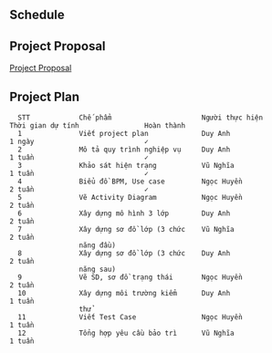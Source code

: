Schedule
----------------------------------------------------------------------------------------------------------------------------------

Project Proposal
-------------
[Project Proposal](project_proposal.md)

Project Plan
----------------------------------------------------------------------------------------------------------------------------------

      STT            Chế phẩm                      Người thực hiện            Thời gian dự tính                Hoàn thành            
      1              Viết project plan             Duy Anh                    1 ngày                           ✓
      2              Mô tả quy trình nghiệp vụ     Duy Anh                    1 tuần                           ✓
      3              Khảo sát hiện trạng           Vũ Nghĩa                   1 tuần                           ✓
      4              Biểu đồ BPM, Use case         Ngọc Huyền                 2 tuần                           ✓
      5              Vẽ Activity Diagram           Ngọc Huyền                 2 tuần
      6              Xây dựng mô hình 3 lớp        Duy Anh                    2 tuần
      7              Xây dựng sơ đồ lớp (3 chức    Vũ Nghĩa                   2 tuần
                     năng đầu) 
      8              Xây dựng sơ đồ lớp (3 chức    Duy Anh                    2 tuần
                     năng sau) 
      9              Vẽ SD, sơ đồ trạng thái       Ngọc Huyền                 2 tuần
      10             Xây dựng môi trường kiểm      Duy Anh                    1 tuần
                     thử
      11             Viết Test Case                Ngọc Huyền                 1 tuần
      12             Tổng hợp yêu cầu bảo trì      Vũ Nghĩa                   1 tuần
